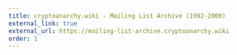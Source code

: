 ```yaml
---
title: cryptoanarchy.wiki - Mailing List Archive (1992-2000)
external_link: true
external_url: https://mailing-list-archive.cryptoanarchy.wiki
order: 1
---
```

